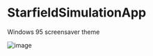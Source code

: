 # StarfieldSimulationApp
Windows 95 screensaver theme

![image](https://github.com/Mollivex/StarfieldSimulationApp/assets/108339772/a19dc970-5188-4bb0-9f30-1cb793ab4f85)
